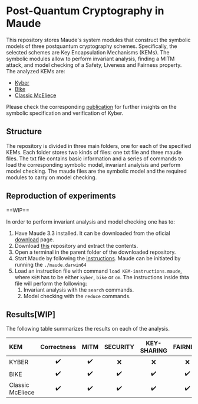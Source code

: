 # Post-Quantum Cryptography in Maude

This repository stores Maude's system modules that construct the symbolic models of three postquantum cryptography schemes. Specifically, the selected schemes are Key Encapsulation Mechanisms (KEMs). The symbolic modules allow to perform invariant analysis, finding a MITM attack, and model checking of a Safety, Liveness and Fairness property. The analyzed KEMs are:

- [Kyber](https://pq-crystals.org/kyber/)
- [Bike](https://bikesuite.org/)
- [Classic McEliece](https://classic.mceliece.org/)

Please check the corresponding [publication](https://ceur-ws.org/Vol-3280/paper3.pdf) for further insights on the symbolic specification and verification of Kyber.

## Structure

The repository is divided in three main folders, one for each of the specified KEMs. Each folder stores two kinds of files: one txt file and three maude files. The txt file contains basic information and a series of commands to load the corresponding symbolic model, invariant analyisis and perform model checking. The maude files are the symbolic model and the required modules to carry on model checking.

## Reproduction of experiments 

==WIP==

In order to perform invariant analysis and model checking one has to:

1. Have Maude 3.3 installed. It can be downloaded from the oficial [download](http://maude.cs.illinois.edu/w/index.php/Maude_download_and_installation) page.
2. Download [this](https://github.com/v1ct0r-byte/PQC-in-Maude) repository and extract the contents.
3. Open a terminal in the parent folder of the downloaded repository.
4. Start Maude by following the [instructions](https://maude.lcc.uma.es/maude-manual/maude-manualch2.html#x13-220002.2). Maude can be initiated by running the `./maude.darwin64`
5. Load an instruction file with command `load KEM-instructions.maude`, where `KEM` has to be either `kyber`, `bike` or `cm`. The instructions inside thta file will perform the following:
    1. Invariant analysis with the `search` commands.
    2. Model checking with the `reduce` commands.

## Results[WIP]

The following table summarizes the results on each of the analysis.

<center>

| KEM | Correctness | MITM | SECURITY | KEY-SHARING | FAIRNESS |
| :- | :-: | :-: | :-: | :-: | :-: |
| KYBER | :heavy_check_mark: | :heavy_check_mark: | :x: | :x: | :x: |
| BIKE | :heavy_check_mark: | :heavy_check_mark: | :heavy_check_mark: | :heavy_check_mark: | :heavy_check_mark: |
| Classic McEliece | :heavy_check_mark: | :heavy_check_mark: | :heavy_check_mark: | :heavy_check_mark: | :heavy_check_mark: |

</center>